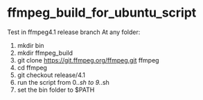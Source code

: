 # ffmpeg_build_for_ubuntu_script

Test in ffmpeg4.1 release branch
At any folder:

1. mkdir bin
2. mkdir ffmpeg_build
3. git clone https://git.ffmpeg.org/ffmpeg.git ffmpeg
4. cd ffmpeg
5. git checkout release/4.1
6. run the script from 0.*.sh to 9.*.sh
7. set the bin folder to $PATH

